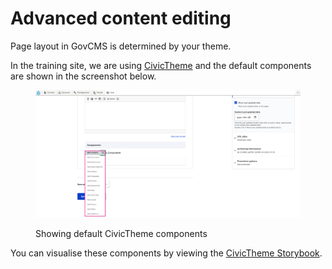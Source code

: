 # Advanced content editing

Page layout in GovCMS is determined by your theme.

In the training site, we are using [CivicTheme](https://www.civictheme.io/) and the default components are shown in the screenshot below.

<figure><img src="../.gitbook/assets/image (65).png" alt=""><figcaption><p>Showing default CivicTheme components</p></figcaption></figure>

You can visualise these components by viewing the [CivicTheme Storybook](https://www.civictheme.io/themes/custom/civicthemeio/storybook-static/index.html?path=/story/base-menu--menu).
